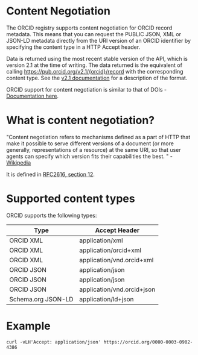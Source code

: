# Content Negotiation

The ORCID registry supports content negotiation for ORCID record metadata.  This means that you can request the PUBLIC JSON, XML or JSON-LD metadata directly from the URI version of an ORCID identifier by specifying the content type in a HTTP Accept header.  

Data is returned using the most recent stable version of the API, which is version 2.1 at the time of writing.  The data returned is the equivalent of calling https://pub.orcid.org/v2.1/{orcid}/record with the corresponding content type.  See the [v2.1 documentation](https://github.com/ORCID/ORCID-Source/blob/master/orcid-model/src/main/resources/record_2.1/README.md) for a description of the format.

ORCID support for content negotiation is similar to that of DOIs - [Documentation here](https://citation.crosscite.org/docs.html). 

# What is content negotiation?

"Content negotiation refers to mechanisms defined as a part of HTTP that make it possible to serve different versions of a document (or more generally, representations of a resource) at the same URI, so that user agents can specify which version fits their capabilities the best. " - [Wikipedia](https://en.wikipedia.org/wiki/Content_negotiation)

It is defined in [RFC2616, section 12](https://www.w3.org/Protocols/rfc2616/rfc2616-sec12.html).

# Supported content types

ORCID supports the following types:

| Type  | Accept Header | 
| ------------- | ------------- | 
| ORCID XML  | application/xml  |
| ORCID XML  | application/orcid+xml  |
| ORCID XML  | application/vnd.orcid+xml  |
| ORCID JSON  | application/json  |
| ORCID JSON  | application/json  |
| ORCID JSON  | application/vnd.orcid+json  |
| Schema.org JSON-LD | application/ld+json |

# Example

```
curl -vLH'Accept: application/json' https://orcid.org/0000-0003-0902-4386
```






